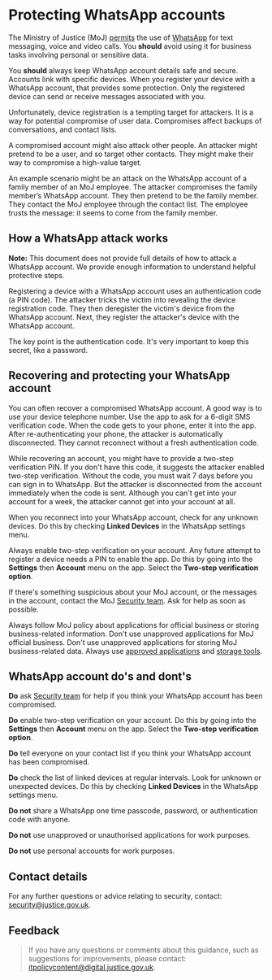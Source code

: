 # Protecting WhatsApp accounts

The Ministry of Justice \(MoJ\) [permits](general-user-video-and-messaging-apps-guidance.md#approved-tools) the use of [WhatsApp](https://www.whatsapp.com/) for text messaging, voice and video calls. You **should** avoid using it for business tasks involving personal or sensitive data.

You **should** always keep WhatsApp account details safe and secure. Accounts link with specific devices. When you register your device with a WhatsApp account, that provides some protection. Only the registered device can send or receive messages associated with you.

Unfortunately, device registration is a tempting target for attackers. It is a way for potential compromise of user data. Compromises affect backups of conversations, and contact lists.

A compromised account might also attack other people. An attacker might pretend to be a user, and so target other contacts. They might make their way to compromise a high-value target.

An example scenario might be an attack on the WhatsApp account of a family member of an MoJ employee. The attacker compromises the family member’s WhatsApp account. They then pretend to be the family member. They contact the MoJ employee through the contact list. The employee trusts the message: it seems to come from the family member.

## How a WhatsApp attack works

**Note:** This document does not provide full details of how to attack a WhatsApp account. We provide enough information to understand helpful protective steps.

Registering a device with a WhatsApp account uses an authentication code \(a PIN code\). The attacker tricks the victim into revealing the device registration code. They then deregister the victim's device from the WhatsApp account. Next, they register the attacker's device with the WhatsApp account.

The key point is the authentication code. It's very important to keep this secret, like a password.

## Recovering and protecting your WhatsApp account

You can often recover a compromised WhatsApp account. A good way is to use your device telephone number. Use the app to ask for a 6-digit SMS verification code. When the code gets to your phone, enter it into the app. After re-authenticating your phone, the attacker is automatically disconnected. They cannot reconnect without a fresh authentication code.

While recovering an account, you might have to provide a two-step verification PIN. If you don't have this code, it suggests the attacker enabled two-step verification. Without the code, you must wait 7 days before you can sign in to WhatsApp. But the attacker is disconnected from the account immediately when the code is sent. Although you can't get into your account for a week, the attacker cannot get into your account at all.

When you reconnect into your WhatsApp account, check for any unknown devices. Do this by checking **Linked Devices** in the WhatsApp settings menu.

Always enable two-step verification on your account. Any future attempt to register a device needs a PIN to enable the app. Do this by going into the **Settings** then **Account** menu on the app. Select the **Two-step verification option**.

If there's something suspicious about your MoJ account, or the messages in the account, contact the MoJ [Security team](mailto:security@justice.gov.uk). Ask for help as soon as possible.

Always follow MoJ policy about applications for official business or storing business-related information. Don't use unapproved applications for MoJ official business. Don't use unapproved applications for storing MoJ business-related data. Always use [approved applications](general-user-video-and-messaging-apps-guidance.md) and [storage tools](https://intranet.justice.gov.uk/guidance/knowledge-information/).

## WhatsApp account do's and dont's

**Do** ask [Security team](mailto:security@justice.gov.uk) for help if you think your WhatsApp account has been compromised.

**Do** enable two-step verification on your account. Do this by going into the **Settings** then **Account** menu on the app. Select the **Two-step verification option**.

**Do** tell everyone on your contact list if you think your WhatsApp account has been compromised.

**Do** check the list of linked devices at regular intervals. Look for unknown or unexpected devices. Do this by checking **Linked Devices** in the WhatsApp settings menu.

**Do not** share a WhatsApp one time passcode, password, or authentication code with anyone.

**Do not** use unapproved or unauthorised applications for work purposes.

**Do not** use personal accounts for work purposes.

## Contact details

For any further questions or advice relating to security, contact: [security@justice.gov.uk](mailto:security@justice.gov.uk).

## Feedback

> If you have any questions or comments about this guidance, such as suggestions for improvements, please contact: [itpolicycontent@digital.justice.gov.uk](mailto:itpolicycontent@digital.justice.gov.uk).

